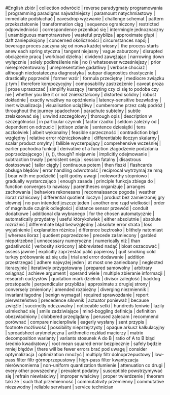 #English
zbiór | collection
odwrócić | reverse
paradygmaty programowania | programming paradigms
najważniejszy | paramount
natychmiastowy | immediate
podsłuchać | eavesdrop 
wyzwanie | challenge
schemat | pattern
przekształcenie | transformation
ciąg | sequence
ograniczony | restricted
odpowiedniości | correspondence
przenikać się | intermingle
jednoznaczny | unambiguous
marnotrawstwo | wasteful
przybliża | approximate
głupi | daft
zaniepokojony | concerned
okoliczności | circumstances
napój | beverage
proces zaczyna się od nowa każdej wiosny | the process starts anew each spring
styczna | tangent
niejasny | vague
zaburzony | disrupted
obciążenie pracą | workload
dzielna | dividend
zawężając | narrowing down
wyłącznie | solely
podkreślenie nie | no () whatsoever
wcześniejszy | prior
niereprezentowany | unrepresentative
gadatliwy | verbose
chociaż | although
niedostateczna diagnostyka | subpar diagnostics
drastycznie | drastically
poprzedni | former
wzór | formula
przeciętny | mediocre
związku z tym | therefore
kompozycyjny | composability
zastrzeżenie | caveat
proza | prose
upraszczać | simplify
kuszący | tempting
czy ci się to podoba czy nie | whether you like it or not
zniekształcony | distorted
solidny | robust
dokładnie | exactly
wrażliwy na opóźnienia | latency-sensitive
bezwładny | inert
wizualizacja | visualisation
uciążliwy | cumbersome
przez całą podróż | throughout the journey
spadochron | parachute
subtelny | subtle
zrelaksować się | unwind
szczegółowy | thorough
opis | description
w szczególności | in particular
czynnik | factor
rzadko | seldom
zależny od | dependent on
odrzucić | jettison
zdanie | sentence
dziesiątki | tens
aczkolwiek | albeit
wykonalny | feasible
sprzeczność | contradiction
błąd względny | relative error
różniczkowalne | differentiable
iloczyn skalarny | scalar product
omylny | fallible
wyczerpujący | comprehensive
wcześniej | earlier
pochodna funkcji | derivative of a function
złagodzenie podzdania poprzedzającego | (), (), though?
niejawnie | implicitly
odejmowanie | subtraction
trwały | persistent
sesja | session
fatalny | disastrous
dostosować | tailor
ciągły | continuous
potem | then
fiszki | flashcards
obsługa błędów | error handling
odwrotność | reciprocal
wytrzymaj ze mną | bear with me
podzielić | split
godny uwagi | noteworthy
stopniowo | gradually
wystarczająco | enough
zasada | principle
funkcja zbiega do | function converges to
nawiasy | parentheses
organizuje | arranges
zachowania | behaviors
rekonesans | reconnaissance
pogoda | weather
iloraz różnicowy | differential quotient
iloczyn | product
bez zamierzonej gry słownej | no pun intended
jeszcze jeden | another one
rząd wielkości | order of magnitude
czujnik odległości | distance sensor
przewód | conduit
dodatkowe | additional
dla wybranego | for the chosen
automatycznie | automatically
przydatny | useful
którykolwiek | either
absolutnie | absolute
rozróżnić | differentiate
błąd bezwzględny | absolute error
strata | loss
wyjaśnienie | explanation
różnica | difference
beztrosko | blithely
natomiast | whereas
iloraz | quotient
poprzedzone | precede
zaśmiecony | garbled
niepotrzebne | unnecessary
numeryczne | numerically
niż | than
gadatliwość | verbosity
skrócony | abbreviated
nadąć | bloat
oszacować | assess
jawnie | explicitly
zaprzestać palić papierosy | quit smoking cold turkey
próbowanie aż się uda | trial and error
dodawanie | addition
przestrzegać | adhere
najwyżej jeden | at most one
zaniedbany | neglected
iteracyjnie | iteratively
przygotowany | prepared
samowolny | arbitrary
osiągnąć | achieve
argument | operand
wiele | multiple
zbieranie informacji | research
cudzysłów | quotation mark
dzielnik | divisor
zaległość | backlog
prostopadłe | perpendicular
przybliża | approximate
z drugiej strony | conversely
zmieniony | amended
rozbieżny | diverging
niezmiennik | invariant
łagodne | benign
wymagał | required
sprawozdanie | report
pierwszeństwo | precedence
siłownik | actuator
ponieważ | because
zwięźle | succinctly
odczuwalny | noticeable
setki | hundreds
leniwie | lazily
uśmiechać się | smile
zadziwiające | mind-boggling
definicja | definition
obezwładniony | clobbered
przeglądany | perused
zalecam | recommend
porównać | compare
niecierpliwie | eagerly
wysłany | sent
przypis | footnote
możliwość | possibility
nieprzejrzysty | opaque
arkusz kalkulacyjny | spreadsheet
arytmetyczna | arithmetic
rozkład macierzy | matrix decomposition
warianty | variants
stosunek A do B | ratio of A to B
błąd średnio kwadratowy | root mean squared error
bezpiecznie | safely
będzie mniej błędów | there will be fewer errors
brać pod uwagę | consider
optymalizacja | optimization
mnożyć | multiply
filtr dolnoprzepustowy | low-pass filter
filtr górnoprzepustowy | high-pass filter
kwantyzacja nierównomierna | non-uniform quantization
tłumienie | attenuation
co drugi | every other
powszechny | prevalent
podatny | susceptible
powstrzymywać się | refrain
niewłaściwy | improper
właściwy | proper
twierdzenie | theorem
taki że | such that
przemienność | commutativity
przemienny | commutative
niezawodny | reliable
serwisant | service technician

